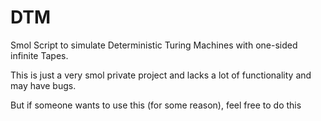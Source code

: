 # DTM

 Smol Script to simulate Deterministic Turing Machines with one-sided infinite Tapes.
 
 This is just a very smol private project and lacks a lot of functionality and may have bugs.
 
 But if someone wants to use this (for some reason), feel free to do this
